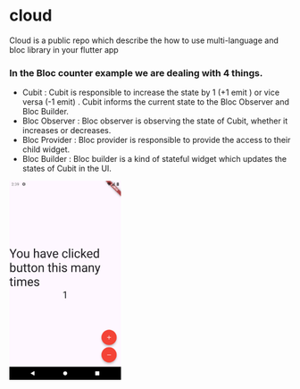 # cloud

Cloud is a public repo which describe the how to use multi-language and bloc library   in your flutter app 

### In the Bloc counter example we are dealing with 4 things.

- Cubit : Cubit is responsible to increase the state by 1 (+1 emit ) or vice versa (-1 emit) . Cubit informs the current state to the Bloc Observer and Bloc Builder.
- Bloc Observer : Bloc observer is observing the state of Cubit, whether it increases or decreases.
- Bloc Provider : Bloc provider is responsible to provide the access to their child widget.
- Bloc Builder : Bloc builder is a kind of stateful widget which updates the states of Cubit in the UI. 

<p align ="left">
<img src="counter.png" alt="drawing" width="200"/>
</p>



